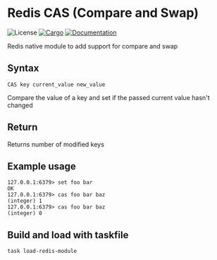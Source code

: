 # Redis CAS (Compare and Swap)

![License](https://img.shields.io/badge/license-MIT-green.svg)
[![Cargo](https://img.shields.io/crates/v/redis-cas.svg)](https://crates.io/crates/redis-cas)
[![Documentation](https://docs.rs/redis-cas/badge.svg)](https://docs.rs/redis-cas)


Redis native module to add support for compare and swap

## Syntax
```
CAS key current_value new_value
```

Compare the value of a key and set if the passed current value hasn't changed

## Return

Returns number of modified keys

## Example usage
```
127.0.0.1:6379> set foo bar
OK
127.0.0.1:6379> cas foo bar baz
(integer) 1
127.0.0.1:6379> cas foo bar baz
(integer) 0
```

## Build and load with taskfile

```
task load-redis-module
```
